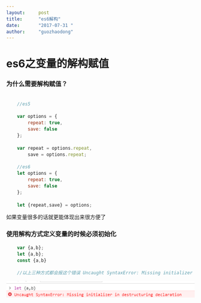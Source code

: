 ```yaml
---
layout:     post
title:      "es6解构"
date:       "2017-07-31 "
author:     "guozhaodong"
---
```


# es6之变量的解构赋值

### 为什么需要解构赋值？

``` JavaScript

    //es5

    var options = {
        repeat: true,
        save: false
    };

    var repeat = options.repeat,
        save = options.repeat;

    //es6
    let options = {
        repeat: true,
        save: false
    };

    let {repeat,save} = options;


```

如果变量很多的话就更能体现出来很方便了

### 使用解构方式定义变量的时候必须初始化

``` JavaScript
    var {a,b};
    let {a,b};
    const {a,b}

    //以上三种方式都会报这个错误 Uncaught SyntaxError: Missing initializer in destructuring declaration
```
![image](/assets/img/es6-destructuring/1500607155.jpg)

### 



